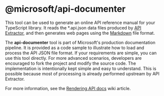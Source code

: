 # @microsoft/api-documenter

This tool can be used to generate an online API reference manual for your TypeScript library.
It reads the *.api.json data files produced by [API Extractor](https://api-extractor.com/),
and then generates web pages using the [Markdown](https://en.wikipedia.org/wiki/Markdown)
file format.

The **api-documenter** tool is part of Microsoft's production documentation pipeline.
It is provided as a code sample to illustrate how to load and process the
API JSON file format.  If your requirements are simple, you can use this tool directly.
For more advanced scenarios, developers are encouraged to fork the project and modify
the source code.  The implementation is intentionally kept simple and easy
to understand.  This is possible because most of processing is already performed upstream
by API Extractor.

For more information, see the
[Rendering API docs](https://github.com/Microsoft/web-build-tools/wiki/API-Extractor-~-Rendering-API-docs)
wiki article.
